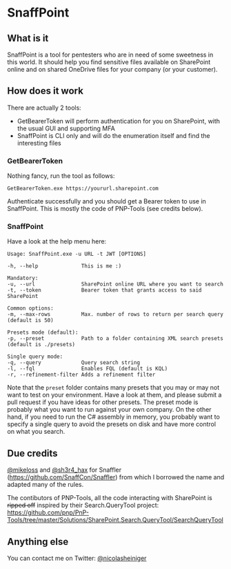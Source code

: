 # SnaffPoint

## What is it
SnaffPoint is a tool for pentesters who are in need of some sweetness in this world. It should help you find sensitive files available on SharePoint online and on shared OneDrive files for your company (or your customer).

## How does it work
There are actually 2 tools:
- GetBearerToken will perform authentication for you on SharePoint, with the usual GUI and supporting MFA
- SnaffPoint is CLI only and will do the enumeration itself and find the interesting files

### GetBearerToken
Nothing fancy, run the tool as follows:
```
GetBearerToken.exe https://yoururl.sharepoint.com
```
Authenticate successfully and you should get a Bearer token to use in SnaffPoint. This is mostly the code of PNP-Tools (see credits below).

### SnaffPoint
Have a look at the help menu here:
```
Usage: SnaffPoint.exe -u URL -t JWT [OPTIONS]

-h, --help              This is me :)

Mandatory:
-u, --url               SharePoint online URL where you want to search
-t, --token             Bearer token that grants access to said SharePoint

Common options:
-m, --max-rows          Max. number of rows to return per search query (default is 50)

Presets mode (default):
-p, --preset            Path to a folder containing XML search presets (default is ./presets)

Single query mode:
-q, --query             Query search string
-l, --fql               Enables FQL (default is KQL)
-r, --refinement-filter Adds a refinement filter
```

Note that the `preset` folder contains many presets that you may or may not want to test on your environment. Have a look at them, and please submit a pull request if you have ideas for other presets. The preset mode is probably what you want to run against your own company. On the other hand, if you need to run the C# assembly in memory, you probably want to specify a single query to avoid the presets on disk and have more control on what you search.

## Due credits
[@mikeloss](https://twitter.com/mikeloss) and [@sh3r4_hax](https://twitter.com/sh3r4_hax) for Snaffler (https://github.com/SnaffCon/Snaffler) from which I borrowed the name and adapted many of the rules.

The contibutors of PNP-Tools, all the code interacting with SharePoint is ~~ripped off~~ inspired by their Search.QueryTool project: https://github.com/pnp/PnP-Tools/tree/master/Solutions/SharePoint.Search.QueryTool/SearchQueryTool

## Anything else
You can contact me on Twitter: [@nicolasheiniger](https://twitter.com/NicolasHeiniger)
